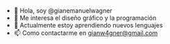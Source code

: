 - 👋 Hola, soy @gianemanuelwagner
- 👀 Me interesa el diseño gráfico y la programación
- 🌱 Actualmente estoy aprendiendo nuevos lenguajes
- 📫 Como contactarme en gianw4gner@gmail.com
